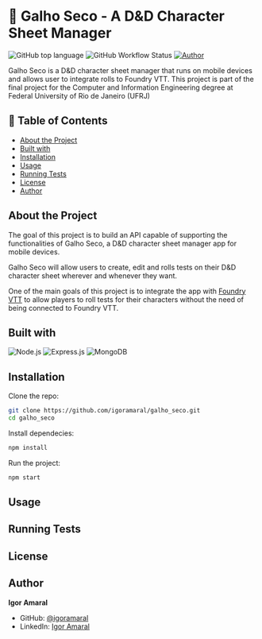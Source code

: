 <a id="readme-top"></a>

# :game_die: Galho Seco - A D&D Character Sheet Manager

![GitHub top language](https://img.shields.io/github/languages/top/igoramaral/galho_seco)
![GitHub Workflow Status](https://img.shields.io/github/actions/workflow/status/igoramaral/galho_seco/workflow.yaml)
[![Author](https://img.shields.io/badge/Author-Igor%20Amaral-blue)](https://github.com/igoramaral)

Galho Seco is a D&D character sheet manager that runs on mobile devices and allows user to integrate rolls to Foundry VTT.
This project is part of the final project for the Computer and Information Engineering degree at Federal University of Rio de Janeiro (UFRJ)


## 📖 Table of Contents
- [About the Project](#about-the-project)
- [Built with](#built-with)
- [Installation](#installation)
- [Usage](#usage)
- [Running Tests](#running-tests)
- [License](#license)
- [Author](#author)

## About the Project

The goal of this project is to build an API capable of supporting the functionalities of Galho Seco, a D&D character sheet manager app for mobile devices.

Galho Seco will allow users to create, edit and rolls tests on their D&D character sheet wherever and whenever they want.

One of the main goals of this project is to integrate the app with [Foundry VTT](https://foundryvtt.com) to allow players to roll tests for their characters without the need of being connected to Foundry VTT.

## Built with

![Node.js](https://img.shields.io/badge/Node.js-43853D?style=for-the-badge&logo=node.js&logoColor=white)
![Express.js](https://img.shields.io/badge/Express.js-000000?style=for-the-badge&logo=express&logoColor=white)
![MongoDB](https://img.shields.io/badge/MongoDB-47A248?style=for-the-badge&logo=mongodb&logoColor=white)

## Installation

Clone the repo:
```sh
git clone https://github.com/igoramaral/galho_seco.git
cd galho_seco
```

Install dependecies:
```sh
npm install
```

Run the project:
```sh
npm start
```

## Usage

## Running Tests

## License

## Author

**Igor Amaral**

- GitHub: [@igoramaral](https://github.com/igoramaral)
- LinkedIn: [Igor Amaral](https://www.linkedin.com/in/igor-db-amaral/)
